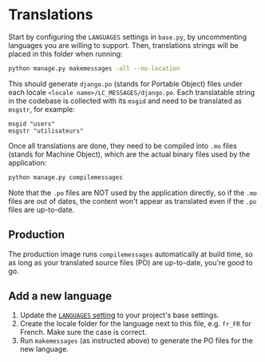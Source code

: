 # Translations

Start by configuring the `LANGUAGES` settings in `base.py`, by uncommenting languages you are willing to support. Then,
translations strings will be placed in this folder when running:

```bash
python manage.py makemessages -all --no-location
```

This should generate `django.po` (stands for Portable Object) files under each
locale `<locale name>/LC_MESSAGES/django.po`. Each translatable string in the codebase is collected with its `msgid` and
need to be translated as `msgstr`, for example:

```po
msgid "users"
msgstr "utilisateurs"
```

Once all translations are done, they need to be compiled into `.mo` files (stands for Machine Object), which are the
actual binary files used by the application:

```bash
python manage.py compilemessages
```

Note that the `.po` files are NOT used by the application directly, so if the `.mo` files are out of dates, the content
won't appear as translated even if the `.po` files are up-to-date.

## Production

The production image runs `compilemessages` automatically at build time, so as long as your translated source files (PO)
are up-to-date, you're good to go.

## Add a new language

1. Update the [`LANGUAGES` setting](https://docs.djangoproject.com/en/stable/ref/settings/#std-setting-LANGUAGES) to
   your project's base settings.
2. Create the locale folder for the language next to this file, e.g. `fr_FR` for French. Make sure the case is correct.
3. Run `makemessages` (as instructed above) to generate the PO files for the new language.
